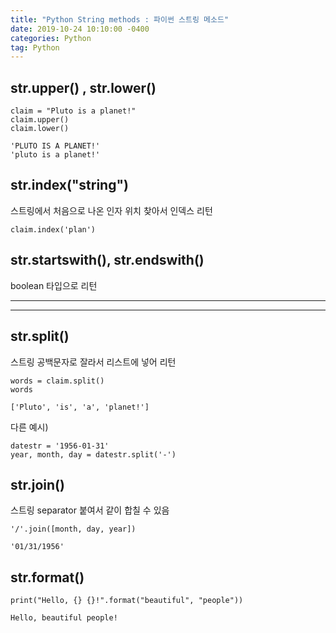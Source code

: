 ```yaml
---
title: "Python String methods : 파이썬 스트링 메소드"
date: 2019-10-24 10:10:00 -0400
categories: Python
tag: Python 
---
```



## str.upper() , str.lower()

```
claim = "Pluto is a planet!"
claim.upper()
claim.lower()
```

```
'PLUTO IS A PLANET!'
'pluto is a planet!'
```

## str.index("string")

스트링에서 처음으로 나온 인자 위치 찾아서 인덱스 리턴

```
claim.index('plan')
```

## str.startswith(), str.endswith()

boolean 타입으로 리턴

***
***

## str.split()

스트링 공백문자로 잘라서 리스트에 넣어 리턴

```
words = claim.split()
words
```
```
['Pluto', 'is', 'a', 'planet!']
```

다른 예시)
```
datestr = '1956-01-31'
year, month, day = datestr.split('-')
```

## str.join()

스트링 separator 붙여서 같이 합칠 수 있음

```
'/'.join([month, day, year])
```
```
'01/31/1956'
```

## str.format()

```
print("Hello, {} {}!".format("beautiful", "people"))
```
```
Hello, beautiful people!
```
